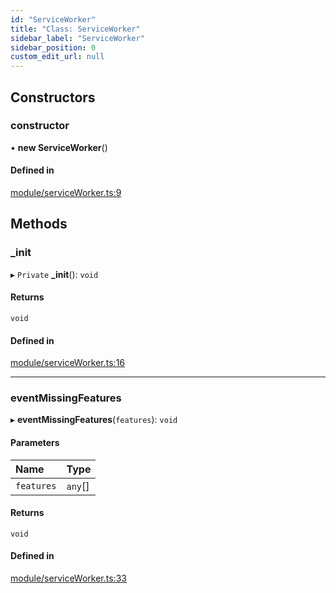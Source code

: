 ```yaml
---
id: "ServiceWorker"
title: "Class: ServiceWorker"
sidebar_label: "ServiceWorker"
sidebar_position: 0
custom_edit_url: null
---
```


## Constructors

### constructor

• **new ServiceWorker**()

#### Defined in

[module/serviceWorker.ts:9](https://bitbucket.org/siposdani87/sui-js/src/5c73bef/src/module/serviceWorker.ts#lines-9)

## Methods

### \_init

▸ `Private` **_init**(): `void`

#### Returns

`void`

#### Defined in

[module/serviceWorker.ts:16](https://bitbucket.org/siposdani87/sui-js/src/5c73bef/src/module/serviceWorker.ts#lines-16)

___

### eventMissingFeatures

▸ **eventMissingFeatures**(`features`): `void`

#### Parameters

| Name | Type |
| :------ | :------ |
| `features` | `any`[] |

#### Returns

`void`

#### Defined in

[module/serviceWorker.ts:33](https://bitbucket.org/siposdani87/sui-js/src/5c73bef/src/module/serviceWorker.ts#lines-33)
